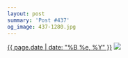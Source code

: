 ```yaml
---
layout: post
summary: 'Post #437'
og_image: 437-1280.jpg
---
```


<p>
  <time><a href="/437">{{ page.date | date: "%B %e, %Y" }}</a></time>
  <a href="/437"><img src="{{ site.assets_url }}/437-640.jpg" srcset="{{ site.assets_url }}/437-1280.jpg 1280w, {{ site.assets_url }}/437-960.jpg 960w, {{ site.assets_url }}/437-640.jpg 640w, {{ site.assets_url }}/437-320.jpg 320w" sizes="(min-width: 700px) 50vw, calc(100vw - 2rem)" /></a>
</p>

